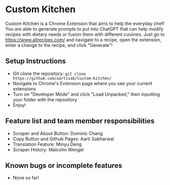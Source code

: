 # Custom Kitchen
Custom Kitchen is a Chrome Extension that aims to help the everyday chef! You are able to generate prompts to put into ChatGPT that can help modify recipes with dietary needs or fusion them with different cuisines. Just go to https://www.allrecipes.com/ and navigate to a recipe, open the extension, enter a change to the recipe, and click "Generate"!

## Setup Instructions
- Git clone the repository: `git clone https://github.com/aartisab/Custom-Kitchen/`
- Navigate to Chrome's Extension page where you see your current extensions
- Turn on "Developer Mode" and click "Load Unpacked," then inputting your folder with the repository
- Enjoy!

## Feature list and team member responsibilities
- Scraper and About Button: Dominic Chang
- Copy Button and Github Pages: Aarti Sabharwal
- Translation Feature: Minyu Deng
- Scraper History: Malcolm Wengel

## Known bugs or incomplete features
- None so far!
